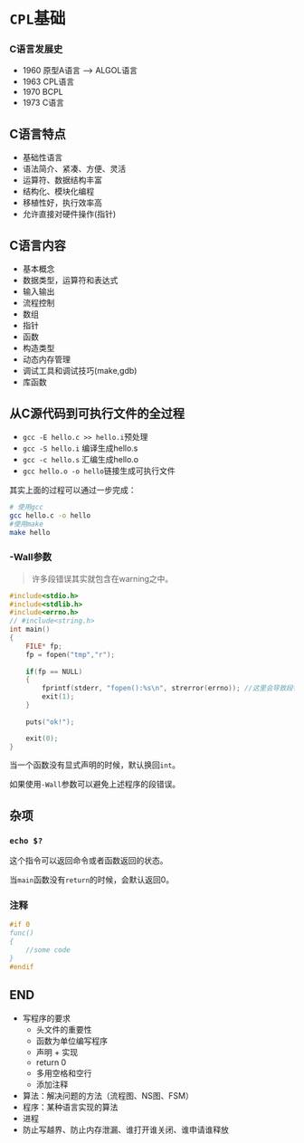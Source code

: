 # `CPL`基础

### C语言发展史

- 1960 原型A语言 --> ALGOL语言
- 1963 CPL语言
- 1970 BCPL
- 1973 C语言

## C语言特点

- 基础性语言
- 语法简介、紧凑、方便、灵活
- 运算符、数据结构丰富
- 结构化、模块化编程
- 移植性好，执行效率高
- 允许直接对硬件操作(指针)

## C语言内容

- 基本概念
- 数据类型，运算符和表达式
- 输入输出
- 流程控制
- 数组
- 指针
- 函数
- 构造类型
- 动态内存管理
- 调试工具和调试技巧(make,gdb)
- 库函数

## 从C源代码到可执行文件的全过程

- `gcc -E hello.c >> hello.i`预处理
- `gcc -S hello.i` 编译生成hello.s
- `gcc -c hello.s` 汇编生成hello.o
- `gcc hello.o -o hello`链接生成可执行文件

其实上面的过程可以通过一步完成：

```bash
# 使用gcc
gcc hello.c -o hello
#使用make 
make hello
```

### -Wall参数

> 许多段错误其实就包含在warning之中。

```c
#include<stdio.h>
#include<stdlib.h>
#include<errno.h>
// #include<string.h>
int main()
{
	FILE* fp;
	fp = fopen("tmp","r");
	
	if(fp == NULL)
	{
		fprintf(stderr, "fopen():%s\n", strerror(errno)); //这里会导致段错误
		exit(1);
	}
	
	puts("ok!");

	exit(0);
}
```

当一个函数没有显式声明的时候，默认换回`int`。

如果使用`-Wall`参数可以避免上述程序的段错误。

## 杂项

### `echo $?`

这个指令可以返回命令或者函数返回的状态。

当`main`函数没有`return`的时候，会默认返回0。

### 注释

```c
#if 0
func()
{
    //some code
}
#endif
```

## END

- 写程序的要求
  - 头文件的重要性
  - 函数为单位编写程序
  - 声明 + 实现
  - return 0
  - 多用空格和空行
  - 添加注释
- 算法：解决问题的方法（流程图、NS图、FSM）
- 程序：某种语言实现的算法
- 进程
- 防止写越界、防止内存泄漏、谁打开谁关闭、谁申请谁释放